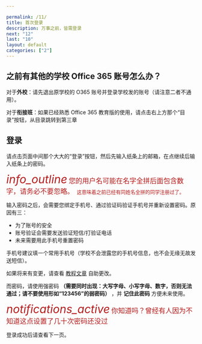 ```yaml
---

permalink: /11/
title: 首次登录
description: 万事之前，皆需登录
next: "12"
last: "10"
layout: default
categories: ["2"]
---
```


<script>
  document.addEventListener('DOMContentLoaded',function(){
    if (typeof(Storage) !== "undefined")
    {
      localStorage.setItem("step", "/11/");
    }
  });
</script>

## 之前有其他的学校 Office 365 账号怎么办？

对于**外校**：请先退出原学校的 O365 账号并登录学校发的账号（请注意二者不通用）。

对于**衔接班**：如果已经熟悉 Office 365 教育版的使用，请点击右上方那个“目录”按钮，从目录跳转到第三章

## 登录

请点击页面中间那个大大的“登录”按钮，然后先输入纸条上的邮箱，在点继续后输入纸条上的密码。

<div class="card-panel flex-center">
    <i style="font-size: 30px;color:#B71C1C;" class="material-icons">info_outline</i>
    <span style="font-size: 18px;color:#B71C1C;">您的用户名可能在名字全拼后面包含数字，请务必不要忽略。</span>
    <span style="font-size: 13px;color:#B71C1C;">&nbsp;这意味着之前已经有同姓名全拼的同学注册过了。</span>
</div>



输入密码之后，会需要您绑定手机号、通过验证码验证手机号并重新设置密码。原因有三：

- 为了账号的安全
- 账号验证会需要发送验证短信/打验证电话
- 未来需要用此手机号重置密码

<!-- <div class="card-panel red yellow-text flex-center">
    <span style="font-size: 30px">⚠</span>
    <span style="font-size: 18px">如您不绑定手机号，<strong>将无法在忘记密码时自行重置密码！！！！</strong>如不设置则需要联系 SubIT 进行重置。
</span></div> -->

手机号建议填一个常用手机号（学校不会泄露您的手机号信息，也不会无缘无故发送短信）。

如果将来有变更，请查看 [教程文章](https://mp.weixin.qq.com/s/dkEssxnH1e2M8w38x8sB2Q) 自助更改。

而密码，请使用强密码 **（需要同时出现：大写字母、小写字母、数字，否则无法通过；请不要使用形如“123456”的弱密码）** ，并 **记住此密码** 方便未来使用。

<div class="card-panel flex-center">
    <i style="font-size: 30px;color:#B71C1C;" class="material-icons">notifications_active</i>
    <span style="font-size: 18px;color:#B71C1C;">你知道吗？曾经有人因为不知道这点设置了几十次密码还没过</span>
</div>

登录成功后请查看下一页。
